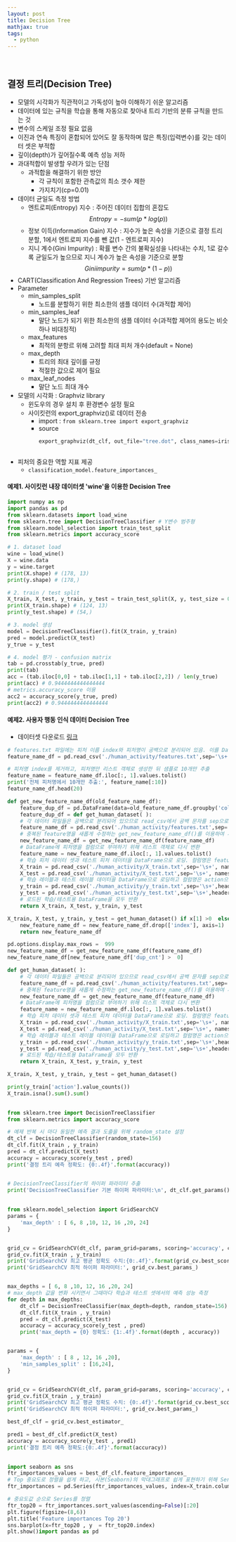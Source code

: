 ```yaml
---
layout: post
title: Decision Tree
mathjax: true
tags:
  - python
---
```


<br/>

## 결정 트리(Decision Tree)
- 모델의 시각화가 직관적이고 가독성이 높아 이해하기 쉬운 알고리즘
- 데이터에 있는 규칙을 학습을 통해 자동으로 찾아내 트리 기반의 분류 규칙을 만드는 것
- 변수의 스케일 조정 필요 없음
- 이진과 연속 특징이 혼합되어 있어도 잘 동작하며 많은 특징(입력변수)를 갖는 데이터 셋은 부적합
- 깊이(depth)가 깊어질수록 예측 성능 저하
- 과대적합이 발생할 우려가 있는 단점
	- 과적합을 해결하기 위한 방안
		- 각 규칙이 포함한 관측값의 최소 갯수 제한
		- 가지치기(cp=0.01)
- 데이터 균일도 측정 방법
	- 엔트로피(Entropy) 지수 : 주어진 데이터 집합의 혼잡도
		$$
		Entropy = -sum(p * log(p))
		$$
	- 정보 이득(Information Gain) 지수 : 지수가 높은 속성을 기준으로 결정 트리 분할, 1에서 엔트로피 지수를 뺀  값(1 - 엔트로피 지수)
	- 지니 계수(Gini Impurity) : 확률 변수 간의 불확실성을 나타내는 수치, 1로 갈수록 균일도가 높으므로 지니 계수가 높은 속성을 기준으로 분할
		$$
		Gini impurity = sum(p * (1-p))
		$$
- CART(Classification And Regression Trees) 기반 알고리즘
- Parameter
	- min_samples_split
		- 노드를 분할하기 위한 최소한의 샘플 데이터 수(과적합 제어)
	- min_samples_leaf
		- 말단 노드가 되기 위한 최소한의 샘플 데이터 수(과적합 제어의 용도는 비슷하나 비대칭적)
	- max_features
		- 최적의 분항르 위해 고려할 최대 피처 개수(default = None)
	- max_depth
		- 트리의 최대 깊이를 규정
		- 적절한 값으로 제어 필요
	- max_leaf_nodes
		- 말단 노드 최대 개수
- 모델의 시각화 : Graphviz library
	- 윈도우의 경우 설치 후 환경변수 설정 필요
	- 사이킷런의 export_graphviz()로 데이터 전송
		- import : `from sklearn.tree import export_graphviz`
		- source
			```python
			export_graphviz(dt_clf, out_file="tree.dot", class_names=iris_data.target_names, feature_names = iris_data.feature_names, impurity=True, filled=True)
	  ```
- 피처의 중요한 역할 지표 제공
	 - `classification_model.feature_importances_`

#### 예제1. 사이킷런 내장 데이터셋 'wine'을 이용한 Decision Tree
```python
import numpy as np
import pandas as pd
from sklearn.datasets import load_wine
from sklearn.tree import DecisionTreeClassifier # Y변수 범주형
from sklearn.model_selection import train_test_split
from sklearn.metrics import accuracy_score

# 1. dataset load
wine = load_wine()
X = wine.data
y = wine.target
print(X.shape) # (178, 13)
print(y.shape) # (178,)

# 2. train / test split
X_train, X_test, y_train, y_test = train_test_split(X, y, test_size = 0.3, random_state = 123)
print(X_train.shape) # (124, 13)
print(y_test.shape) # (54,)

# 3. model 생성
model = DecisionTreeClassifier().fit(X_train, y_train)
pred = model.predict(X_test)
y_true = y_test

# 4. model 평가 - confusion matrix
tab = pd.crosstab(y_true, pred)
print(tab)
acc = (tab.iloc[0,0] + tab.iloc[1,1] + tab.iloc[2,2]) / len(y_true)
print(acc) # 0.9444444444444444
# metrics.accuracy_score 이용
acc2 = accuracy_score(y_true, pred)
print(acc2) # 0.9444444444444444
```

#### 예제2. 사용자 행동 인식 데이터 Decision Tree
- 데이터셋 다운로드 [링크](https://archive.ics.uci.edu/ml/datasets/human+activity+recognition+using+smartphones)  

```python
# features.txt 파일에는 피처 이름 index와 피처명이 공백으로 분리되어 있음. 이를 DataFrame으로 로드.
feature_name_df = pd.read_csv('./human_activity/features.txt',sep='\s+', header=None,names = ['column_index','column_name'])

# 피처명 index를 제거하고, 피처명만 리스트 객체로 생성한 뒤 샘플로 10개만 추출
feature_name = feature_name_df.iloc[:, 1].values.tolist()
print('전체 피처명에서 10개만 추출:', feature_name[:10])
feature_name_df.head(20)

def get_new_feature_name_df(old_feature_name_df):
	feature_dup_df = pd.DataFrame(data=old_feature_name_df.groupby('column_name').cumcount(), columns=['dup_cnt'])
	feature_dup_df = def get_human_dataset( ):
	# 각 데이터 파일들은 공백으로 분리되어 있으므로 read_csv에서 공백 문자를 sep으로 할당.
	feature_name_df = pd.read_csv('./human_activity/features.txt',sep='\s+', header=None,names=['column_index','column_name'])
	# 중복된 feature명을 새롭게 수정하는 get_new_feature_name_df()를 이용하여 새로운 feature명 DataFrame생성
	new_feature_name_df = get_new_feature_name_df(feature_name_df)
	# DataFrame에 피처명을 컬럼으로 부여하기 위해 리스트 객체로 다시 변환
	feature_name = new_feature_name_df.iloc[:, 1].values.tolist()
	# 학습 피처 데이터 셋과 테스트 피처 데이터을 DataFrame으로 로딩. 컬럼명은 feature_name 적용
	X_train = pd.read_csv('./human_activity/X_train.txt',sep='\s+', names=feature_name )
	X_test = pd.read_csv('./human_activity/X_test.txt',sep='\s+', names=feature_name)
	# 학습 레이블과 테스트 레이블 데이터을 DataFrame으로 로딩하고 컬럼명은 action으로 부여
	y_train = pd.read_csv('./human_activity/y_train.txt',sep='\s+',header=None,names=['action'])
	y_test = pd.read_csv('./human_activity/y_test.txt',sep='\s+',header=None,names=['action'])
	# 로드된 학습/테스트용 DataFrame을 모두 반환
	return X_train, X_test, y_train, y_test

X_train, X_test, y_train, y_test = get_human_dataset() if x[1] >0  else x[0] , axis=1)
	new_feature_name_df = new_feature_name_df.drop(['index'], axis=1)
	return new_feature_name_df

pd.options.display.max_rows =  999
new_feature_name_df = get_new_feature_name_df(feature_name_df)
new_feature_name_df[new_feature_name_df['dup_cnt'] >  0]

def get_human_dataset( ):
	# 각 데이터 파일들은 공백으로 분리되어 있으므로 read_csv에서 공백 문자를 sep으로 할당
	feature_name_df = pd.read_csv('./human_activity/features.txt',sep='\s+', header=None,names=['column_index','column_name'])
	# 중복된 feature명을 새롭게 수정하는 get_new_feature_name_df()를 이용하여 새로운 feature명 DataFrame생성
	new_feature_name_df = get_new_feature_name_df(feature_name_df)
	# DataFrame에 피처명을 컬럼으로 부여하기 위해 리스트 객체로 다시 변환
	feature_name = new_feature_name_df.iloc[:, 1].values.tolist()
	# 학습 피처 데이터 셋과 테스트 피처 데이터을 DataFrame으로 로딩. 컬럼명은 feature_name 적용
	X_train = pd.read_csv('./human_activity/X_train.txt',sep='\s+', names=feature_name )
	X_test = pd.read_csv('./human_activity/X_test.txt',sep='\s+', names=feature_name)
	# 학습 레이블과 테스트 레이블 데이터을 DataFrame으로 로딩하고 컬럼명은 action으로 부여
	y_train = pd.read_csv('./human_activity/y_train.txt',sep='\s+',header=None,names=['action'])
	y_test = pd.read_csv('./human_activity/y_test.txt',sep='\s+',header=None,names=['action'])
	# 로드된 학습/테스트용 DataFrame을 모두 반환
	return X_train, X_test, y_train, y_test

X_train, X_test, y_train, y_test = get_human_dataset()

print(y_train['action'].value_counts())
X_train.isna().sum().sum()
 

from sklearn.tree import DecisionTreeClassifier
from sklearn.metrics import accuracy_score

# 예제 반복 시 마다 동일한 예측 결과 도출을 위해 random_state 설정
dt_clf = DecisionTreeClassifier(random_state=156)
dt_clf.fit(X_train , y_train)
pred = dt_clf.predict(X_test)
accuracy = accuracy_score(y_test , pred)
print('결정 트리 예측 정확도: {0:.4f}'.format(accuracy))


# DecisionTreeClassifier의 하이퍼 파라미터 추출
print('DecisionTreeClassifier 기본 하이퍼 파라미터:\n', dt_clf.get_params())
 
 
from sklearn.model_selection import GridSearchCV
params = {
	'max_depth' : [ 6, 8 ,10, 12, 16 ,20, 24]
}


grid_cv = GridSearchCV(dt_clf, param_grid=params, scoring='accuracy', cv=5, verbose=1 )
grid_cv.fit(X_train , y_train)
print('GridSearchCV 최고 평균 정확도 수치:{0:.4f}'.format(grid_cv.best_score_))
print('GridSearchCV 최적 하이퍼 파라미터:', grid_cv.best_params_)


max_depths = [ 6, 8 ,10, 12, 16 ,20, 24]
# max_depth 값을 변화 시키면서 그때마다 학습과 테스트 셋에서의 예측 성능 측정
for depth in max_depths:
	dt_clf = DecisionTreeClassifier(max_depth=depth, random_state=156)
	dt_clf.fit(X_train , y_train)
	pred = dt_clf.predict(X_test)
	accuracy = accuracy_score(y_test , pred)
	print('max_depth = {0} 정확도: {1:.4f}'.format(depth , accuracy))


params = {
	'max_depth' : [ 8 , 12, 16 ,20],
	'min_samples_split' : [16,24],
}


grid_cv = GridSearchCV(dt_clf, param_grid=params, scoring='accuracy', cv=5, verbose=1 )
grid_cv.fit(X_train , y_train)
print('GridSearchCV 최고 평균 정확도 수치: {0:.4f}'.format(grid_cv.best_score_))
print('GridSearchCV 최적 하이퍼 파라미터:', grid_cv.best_params_)

best_df_clf = grid_cv.best_estimator_

pred1 = best_df_clf.predict(X_test)
accuracy = accuracy_score(y_test , pred1)
print('결정 트리 예측 정확도:{0:.4f}'.format(accuracy))

  
import seaborn as sns
ftr_importances_values = best_df_clf.feature_importances_
# Top 중요도로 정렬을 쉽게 하고, 시본(Seaborn)의 막대그래프로 쉽게 표현하기 위해 Series변환
ftr_importances = pd.Series(ftr_importances_values, index=X_train.columns )

# 중요도값 순으로 Series를 정렬
ftr_top20 = ftr_importances.sort_values(ascending=False)[:20]
plt.figure(figsize=(8,6))
plt.title('Feature importances Top 20')
sns.barplot(x=ftr_top20 , y  = ftr_top20.index)
plt.show()import pandas as pd
```
